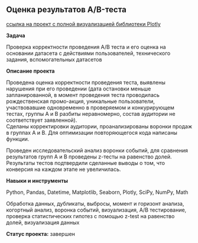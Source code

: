 ## Оценка результатов A/B-теста 


[ссылка на проект с полной визуализацией библиотеки Plotly](https://nbviewer.org/github/DmitriyShachnev/Data_Analist_Yandex_Practicum/blob/main/13_2_%D0%92%D1%8B%D0%BF%D1%83%D1%81%D0%BA%D0%BD%D0%BE%D0%B9_%D0%BF%D1%80%D0%BE%D0%B5%D0%BA%D1%82_%20AB_test/13_2_ab_test.ipynb)


**Задача**   
 
Проверка корректности проведения A/B теста и его оценка на основании датасета с действиями пользователей, технического задания, вспомогательных датасетов  
 

**Описание проекта**

Проведена оценка корректности проведения теста, выявлены нарушения при его проведении (дата остановки меньше запланированной, в момент проведения теста проводилась рождественская промо-акция, уникальные пользователи, участвовавшие одновременно в проверяемом и конкурирующем тестах, группы А и В разбиты неравномерно, состав аудитории не соответствует заявленной).  
Сделаны корректировки аудитории, проанализированы воронки продаж в группах А и В. Для оптимизации повторяющегося кода написаны функции.  

Проведен исследовательский анализ воронки событий, для сравнения результатов групп А и В проведены z-тесты на равенство долей. Результаты тестов подтвердили сделанные выводы о том, что конверсия на каждом этапе не увеличилась.  


**Навыки и инструменты**  

Python, Pandas, Datetime, Matplotlib, Seaborn, Plotly, SciPy, NumPy, Math  

Обработка данных, дубликаты, выбросы, момент и горизонт анализа, когортный анализ, воронка событий, визуализация, А/В тестирование, проверка статистических гипотез с помощью z-test на равенство долей, визуализация данных  


**Статус проекта:** завершен